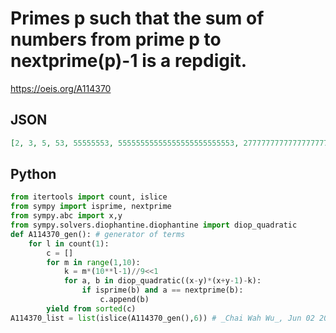 # Primes p such that the sum of numbers from prime p to nextprime\(p\)\-1 is a repdigit\.
https://oeis.org/A114370
## JSON
```JSON
[2, 3, 5, 53, 55555553, 55555555555555555555555553, 2777777777777777777777777777777777777]
```
## Python
```Python
from itertools import count, islice
from sympy import isprime, nextprime
from sympy.abc import x,y
from sympy.solvers.diophantine.diophantine import diop_quadratic
def A114370_gen(): # generator of terms
    for l in count(1):
        c = []
        for m in range(1,10):
            k = m*(10**l-1)//9<<1
            for a, b in diop_quadratic((x-y)*(x+y-1)-k):
                if isprime(b) and a == nextprime(b):
                    c.append(b)
        yield from sorted(c)
A114370_list = list(islice(A114370_gen(),6)) # _Chai Wah Wu_, Jun 02 2024
```
